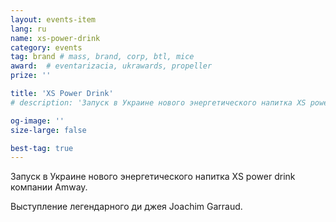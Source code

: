```yaml
---
layout: events-item
lang: ru
name: xs-power-drink
category: events
tag: brand # mass, brand, corp, btl, mice
award:  # eventarizacia, ukrawards, propeller
prize: ''

title: 'XS Power Drink'
# description: 'Запуск в Украине нового энергетического напитка XS power drink компании Amway'

og-image: ''
size-large: false

best-tag: true
---
```


Запуск в Украине нового энергетического напитка XS power drink компании Amway.

Выступление легендарного ди джея Joachim Garraud.
